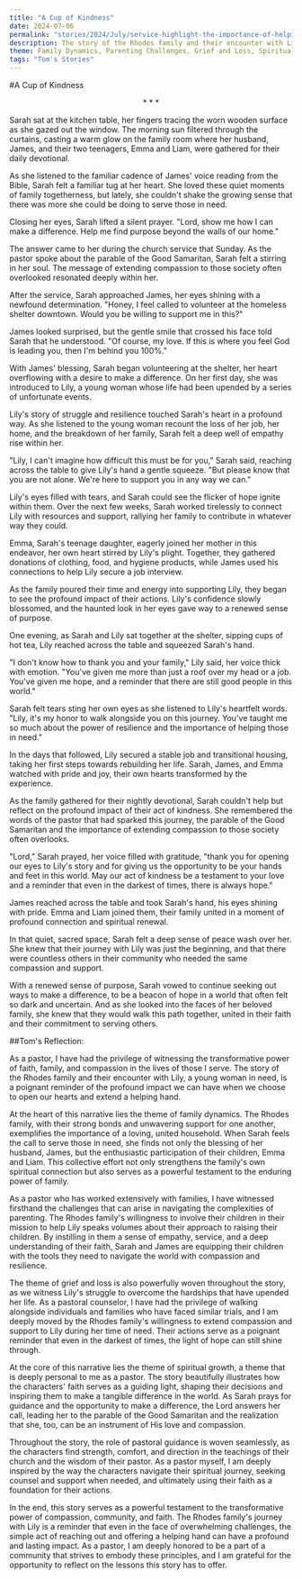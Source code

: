 ```yaml
---
title: "A Cup of Kindness"
date: 2024-07-06
permalink: "stories/2024/July/service-highlight-the-importance-of-helping-those-in-need/"
description: The story of the Rhodes family and their encounter with Lily, a young woman in need, is a poignant tale of faith, family, and the transformative power of compassion. Through their selfless act of kindness, the family finds renewed purpose and spiritual growth, inspiring them to continue serving those in their community who are struggling.
theme: Family Dynamics, Parenting Challenges, Grief and Loss, Spiritual Growth, Pastoral Guidance
tags: "Tom's Stories"
---
```

#A Cup of Kindness

<center>* * *</center>

Sarah sat at the kitchen table, her fingers tracing the worn wooden surface as she gazed out the window. The morning sun filtered through the curtains, casting a warm glow on the family room where her husband, James, and their two teenagers, Emma and Liam, were gathered for their daily devotional.

As she listened to the familiar cadence of James' voice reading from the Bible, Sarah felt a familiar tug at her heart. She loved these quiet moments of family togetherness, but lately, she couldn't shake the growing sense that there was more she could be doing to serve those in need.

Closing her eyes, Sarah lifted a silent prayer. "Lord, show me how I can make a difference. Help me find purpose beyond the walls of our home."

The answer came to her during the church service that Sunday. As the pastor spoke about the parable of the Good Samaritan, Sarah felt a stirring in her soul. The message of extending compassion to those society often overlooked resonated deeply within her.

After the service, Sarah approached James, her eyes shining with a newfound determination. "Honey, I feel called to volunteer at the homeless shelter downtown. Would you be willing to support me in this?"

James looked surprised, but the gentle smile that crossed his face told Sarah that he understood. "Of course, my love. If this is where you feel God is leading you, then I'm behind you 100%."

With James' blessing, Sarah began volunteering at the shelter, her heart overflowing with a desire to make a difference. On her first day, she was introduced to Lily, a young woman whose life had been upended by a series of unfortunate events.

Lily's story of struggle and resilience touched Sarah's heart in a profound way. As she listened to the young woman recount the loss of her job, her home, and the breakdown of her family, Sarah felt a deep well of empathy rise within her.

"Lily, I can't imagine how difficult this must be for you," Sarah said, reaching across the table to give Lily's hand a gentle squeeze. "But please know that you are not alone. We're here to support you in any way we can."

Lily's eyes filled with tears, and Sarah could see the flicker of hope ignite within them. Over the next few weeks, Sarah worked tirelessly to connect Lily with resources and support, rallying her family to contribute in whatever way they could.

Emma, Sarah's teenage daughter, eagerly joined her mother in this endeavor, her own heart stirred by Lily's plight. Together, they gathered donations of clothing, food, and hygiene products, while James used his connections to help Lily secure a job interview.

As the family poured their time and energy into supporting Lily, they began to see the profound impact of their actions. Lily's confidence slowly blossomed, and the haunted look in her eyes gave way to a renewed sense of purpose.

One evening, as Sarah and Lily sat together at the shelter, sipping cups of hot tea, Lily reached across the table and squeezed Sarah's hand.

"I don't know how to thank you and your family," Lily said, her voice thick with emotion. "You've given me more than just a roof over my head or a job. You've given me hope, and a reminder that there are still good people in this world."

Sarah felt tears sting her own eyes as she listened to Lily's heartfelt words. "Lily, it's my honor to walk alongside you on this journey. You've taught me so much about the power of resilience and the importance of helping those in need."

In the days that followed, Lily secured a stable job and transitional housing, taking her first steps towards rebuilding her life. Sarah, James, and Emma watched with pride and joy, their own hearts transformed by the experience.

As the family gathered for their nightly devotional, Sarah couldn't help but reflect on the profound impact of their act of kindness. She remembered the words of the pastor that had sparked this journey, the parable of the Good Samaritan and the importance of extending compassion to those society often overlooks.

"Lord," Sarah prayed, her voice filled with gratitude, "thank you for opening our eyes to Lily's story and for giving us the opportunity to be your hands and feet in this world. May our act of kindness be a testament to your love and a reminder that even in the darkest of times, there is always hope."

James reached across the table and took Sarah's hand, his eyes shining with pride. Emma and Liam joined them, their family united in a moment of profound connection and spiritual renewal.

In that quiet, sacred space, Sarah felt a deep sense of peace wash over her. She knew that their journey with Lily was just the beginning, and that there were countless others in their community who needed the same compassion and support.

With a renewed sense of purpose, Sarah vowed to continue seeking out ways to make a difference, to be a beacon of hope in a world that often felt so dark and uncertain. And as she looked into the faces of her beloved family, she knew that they would walk this path together, united in their faith and their commitment to serving others.

##Tom's Reflection: 

As a pastor, I have had the privilege of witnessing the transformative power of faith, family, and compassion in the lives of those I serve. The story of the Rhodes family and their encounter with Lily, a young woman in need, is a poignant reminder of the profound impact we can have when we choose to open our hearts and extend a helping hand.

At the heart of this narrative lies the theme of family dynamics. The Rhodes family, with their strong bonds and unwavering support for one another, exemplifies the importance of a loving, united household. When Sarah feels the call to serve those in need, she finds not only the blessing of her husband, James, but the enthusiastic participation of their children, Emma and Liam. This collective effort not only strengthens the family's own spiritual connection but also serves as a powerful testament to the enduring power of family.

As a pastor who has worked extensively with families, I have witnessed firsthand the challenges that can arise in navigating the complexities of parenting. The Rhodes family's willingness to involve their children in their mission to help Lily speaks volumes about their approach to raising their children. By instilling in them a sense of empathy, service, and a deep understanding of their faith, Sarah and James are equipping their children with the tools they need to navigate the world with compassion and resilience.

The theme of grief and loss is also powerfully woven throughout the story, as we witness Lily's struggle to overcome the hardships that have upended her life. As a pastoral counselor, I have had the privilege of walking alongside individuals and families who have faced similar trials, and I am deeply moved by the Rhodes family's willingness to extend compassion and support to Lily during her time of need. Their actions serve as a poignant reminder that even in the darkest of times, the light of hope can still shine through.

At the core of this narrative lies the theme of spiritual growth, a theme that is deeply personal to me as a pastor. The story beautifully illustrates how the characters' faith serves as a guiding light, shaping their decisions and inspiring them to make a tangible difference in the world. As Sarah prays for guidance and the opportunity to make a difference, the Lord answers her call, leading her to the parable of the Good Samaritan and the realization that she, too, can be an instrument of His love and compassion.

Throughout the story, the role of pastoral guidance is woven seamlessly, as the characters find strength, comfort, and direction in the teachings of their church and the wisdom of their pastor. As a pastor myself, I am deeply inspired by the way the characters navigate their spiritual journey, seeking counsel and support when needed, and ultimately using their faith as a foundation for their actions.

In the end, this story serves as a powerful testament to the transformative power of compassion, community, and faith. The Rhodes family's journey with Lily is a reminder that even in the face of overwhelming challenges, the simple act of reaching out and offering a helping hand can have a profound and lasting impact. As a pastor, I am deeply honored to be a part of a community that strives to embody these principles, and I am grateful for the opportunity to reflect on the lessons this story has to offer.

